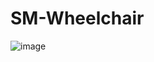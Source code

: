 # SM-Wheelchair
![image](https://user-images.githubusercontent.com/58705759/205522901-9e0f4b30-e146-4306-8e79-06717e571df1.png)

